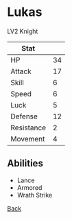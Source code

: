 # Lukas

LV2 Knight

| Stat       | <!-- --> |
| ---------- | -------- |
| HP         | 34       |
| Attack     | 17       |
| Skill      | 6        |
| Speed      | 6        |
| Luck       | 5        |
| Defense    | 12       |
| Resistance | 2        |
| Movement   | 4        |

## Abilities

- Lance
- Armored
- Wrath Strike

[Back](../README.md)
